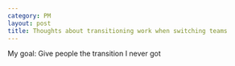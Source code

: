 ```yaml
---
category: PM
layout: post
title: Thoughts about transitioning work when switching teams
---
```


My goal: Give people the transition I never got